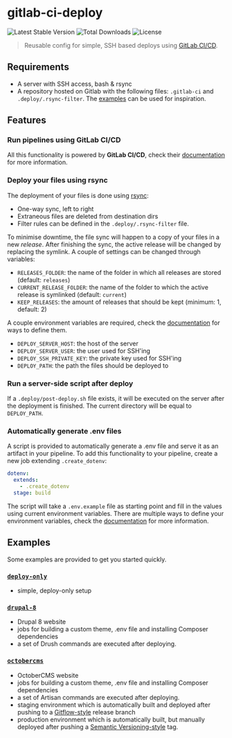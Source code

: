 gitlab-ci-deploy
======================

![Latest Stable Version](https://img.shields.io/github/v/release/DieterHolvoet/gitlab-ci-deploy)
![Total Downloads](https://img.shields.io/github/downloads/DieterHolvoet/gitlab-ci-deploy/total)
![License](https://img.shields.io/github/license/DieterHolvoet/gitlab-ci-deploy)

> Reusable config for simple, SSH based deploys using [GitLab CI/CD]((https://docs.gitlab.com/ee/ci)).

## Requirements
- A server with SSH access, bash & rsync
- A repository hosted on Gitlab with the following files: `.gitlab-ci` and 
 `.deploy/.rsync-filter`. The [examples](#examples) can be used for 
 inspiration.

## Features
### Run pipelines using GitLab CI/CD
All this functionality is powered by **GitLab CI/CD**, check their 
 [documentation](https://docs.gitlab.com/ee/ci/) for more information.

### Deploy your files using rsync
The deployment of your files is done using 
 [rsync](http://manpages.ubuntu.com/manpages/eoan/en/man1/rsync.1.html):
- One-way sync, left to right
- Extraneous files are deleted from destination dirs
- Filter rules can be defined in the `.deploy/.rsync-filter` file.

To minimise downtime, the file sync will happen to a copy of your files 
 in a new _release_. After finishing the sync, the active release will be
 changed by replacing the symlink. A couple of settings can be changed 
 through variables:
- `RELEASES_FOLDER`: the name of the folder in which all releases are 
    stored (default: `releases`)
- `CURRENT_RELEASE_FOLDER`: the name of the folder to which the active 
    release is symlinked (default: `current`)
- `KEEP_RELEASES`: the amount of releases that should be kept (minimum: 1,
    default: 2)


A couple environment variables are required, check the [documentation](https://docs.gitlab.com/ee/ci/variables/) for ways to define them.
- `DEPLOY_SERVER_HOST`: the host of the server
- `DEPLOY_SERVER_USER`: the user used for SSH'ing
- `DEPLOY_SSH_PRIVATE_KEY`: the private key used for SSH'ing
- `DEPLOY_PATH`: the path the files should be deployed to

### Run a server-side script after deploy
If a `.deploy/post-deploy.sh` file exists, it will be executed on the 
 server after the deployment is finished. The current directory will be 
 equal to `DEPLOY_PATH`.

### Automatically generate .env files
A script is provided to automatically generate a .env file and serve it as
 an artifact in your pipeline. To add this functionality to your pipeline, 
 create a new job extending `.create_dotenv`:
 
 ```yaml
 dotenv:
   extends:
     - .create_dotenv
   stage: build
 ```
 
The script will take a `.env.example` file as starting point and fill in 
 the values using current environment variables. There are multiple ways 
 to define your environment variables, check the 
 [documentation](https://docs.gitlab.com/ee/ci/variables/) for more 
 information.

## Examples
Some examples are provided to get you started quickly.

### [`deploy-only`](examples/deploy-only)
- simple, deploy-only setup

### [`drupal-8`](examples/drupal-8)
- Drupal 8 website
- jobs for building a custom theme, .env file and installing Composer dependencies
- a set of Drush commands are executed after deploying.

### [`octobercms`](examples/octobercms)
- OctoberCMS website
- jobs for building a custom theme, .env file and installing Composer dependencies
- a set of Artisan commands are executed after deploying.
- staging environment which is automatically built and deployed after pushing to a [Gitflow-style](https://nvie.com/posts/a-successful-git-branching-model) release branch
- production environment which is automatically built, but manually deployed after pushing a [Semantic Versioning-style](https://semver.org) tag.
